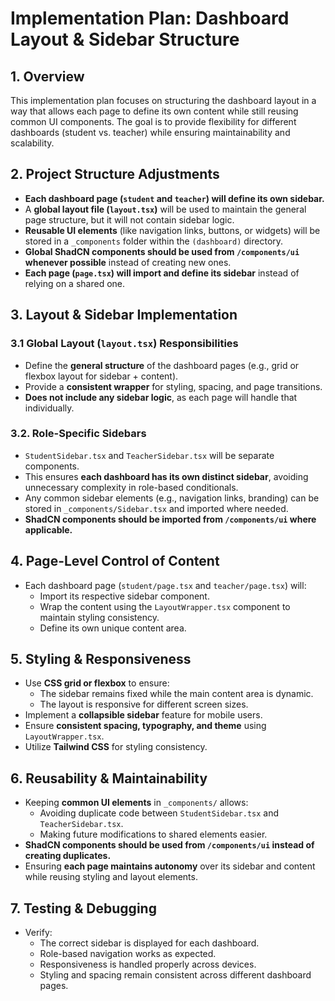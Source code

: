 # Implementation Plan: Dashboard Layout & Sidebar Structure

## 1. Overview
This implementation plan focuses on structuring the dashboard layout in a way that allows each page to define its own content while still reusing common UI components. The goal is to provide flexibility for different dashboards (student vs. teacher) while ensuring maintainability and scalability.

## 2. Project Structure Adjustments
- **Each dashboard page (`student` and `teacher`) will define its own sidebar.**
- A **global layout file (`layout.tsx`)** will be used to maintain the general page structure, but it will not contain sidebar logic.
- **Reusable UI elements** (like navigation links, buttons, or widgets) will be stored in a `_components` folder within the `(dashboard)` directory.
- **Global ShadCN components should be used from `/components/ui` whenever possible** instead of creating new ones.
- **Each page (`page.tsx`) will import and define its sidebar** instead of relying on a shared one.

## 3. Layout & Sidebar Implementation
### 3.1 Global Layout (`layout.tsx`) Responsibilities
- Define the **general structure** of the dashboard pages (e.g., grid or flexbox layout for sidebar + content).
- Provide a **consistent wrapper** for styling, spacing, and page transitions.
- **Does not include any sidebar logic**, as each page will handle that individually.

### 3.2. Role-Specific Sidebars
- `StudentSidebar.tsx` and `TeacherSidebar.tsx` will be separate components.
- This ensures **each dashboard has its own distinct sidebar**, avoiding unnecessary complexity in role-based conditionals.
- Any common sidebar elements (e.g., navigation links, branding) can be stored in `_components/Sidebar.tsx` and imported where needed.
- **ShadCN components should be imported from `/components/ui` where applicable.**

## 4. Page-Level Control of Content
- Each dashboard page (`student/page.tsx` and `teacher/page.tsx`) will:
  - Import its respective sidebar component.
  - Wrap the content using the `LayoutWrapper.tsx` component to maintain styling consistency.
  - Define its own unique content area.

## 5. Styling & Responsiveness
- Use **CSS grid or flexbox** to ensure:
  - The sidebar remains fixed while the main content area is dynamic.
  - The layout is responsive for different screen sizes.
- Implement a **collapsible sidebar** feature for mobile users.
- Ensure **consistent spacing, typography, and theme** using `LayoutWrapper.tsx`.
- Utilize **Tailwind CSS** for styling consistency.

## 6. Reusability & Maintainability
- Keeping **common UI elements** in `_components/` allows:
  - Avoiding duplicate code between `StudentSidebar.tsx` and `TeacherSidebar.tsx`.
  - Making future modifications to shared elements easier.
- **ShadCN components should be used from `/components/ui` instead of creating duplicates.**
- Ensuring **each page maintains autonomy** over its sidebar and content while reusing styling and layout elements.

## 7. Testing & Debugging
- Verify:
  - The correct sidebar is displayed for each dashboard.
  - Role-based navigation works as expected.
  - Responsiveness is handled properly across devices.
  - Styling and spacing remain consistent across different dashboard pages.
